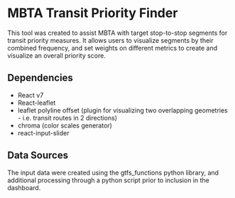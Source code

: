 # MBTA Transit Priority Finder

This tool was created to assist MBTA with target stop-to-stop segments for transit priority measures. It allows users to visualize segments by their combined frequency, and set weights on different metrics to create and visualize an overall priority score.

## Dependencies

- React v7
- React-leaflet
- leaflet polyline offset (plugin for visualizing two overlapping geometries - i.e. transit routes in 2 directions)
- chroma (color scales generator)
- react-input-slider

## Data Sources

The input data were created using the gtfs_functions python library, and additional processing through a python script prior to inclusion in the dashboard.
